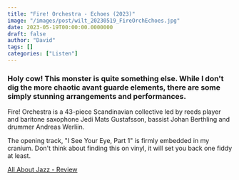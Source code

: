 ```yaml
---
title: "Fire! Orchestra - Echoes (2023)"
image: "/images/post/wilt_20230519_FireOrchEchoes.jpg"
date: 2023-05-19T00:00:00.0000000
draft: false
author: "David"
tags: []
categories: ["Listen"]
---
```

### Holy cow! This monster is quite something else. While I don't dig the more chaotic avant guarde elements, there are some simply stunning arrangements and performances.

 Fire! Orchestra is a 43-piece Scandinavian collective led by reeds player and baritone saxophone Jedi Mats Gustafsson, bassist Johan Berthling and drummer Andreas Werliin.

 The opening track, "I See Your Eye, Part 1" is firmly embedded in my cranium. Don't think about finding this on vinyl, it will set you back one fiddy at least.

 [All About Jazz - Review](https://www.allaboutjazz.com/echoes-mats-gustafsson-rune-grammofon)